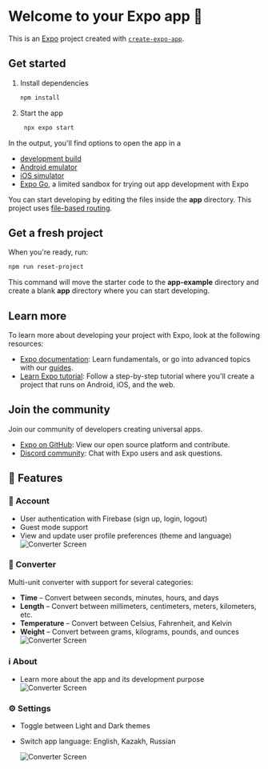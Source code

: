 # Welcome to your Expo app 👋

This is an [Expo](https://expo.dev) project created with [`create-expo-app`](https://www.npmjs.com/package/create-expo-app).

## Get started

1. Install dependencies

   ```bash
   npm install
   ```

2. Start the app

   ```bash
    npx expo start
   ```

In the output, you'll find options to open the app in a

- [development build](https://docs.expo.dev/develop/development-builds/introduction/)
- [Android emulator](https://docs.expo.dev/workflow/android-studio-emulator/)
- [iOS simulator](https://docs.expo.dev/workflow/ios-simulator/)
- [Expo Go](https://expo.dev/go), a limited sandbox for trying out app development with Expo

You can start developing by editing the files inside the **app** directory. This project uses [file-based routing](https://docs.expo.dev/router/introduction).

## Get a fresh project

When you're ready, run:

```bash
npm run reset-project
```

This command will move the starter code to the **app-example** directory and create a blank **app** directory where you can start developing.

## Learn more

To learn more about developing your project with Expo, look at the following resources:

- [Expo documentation](https://docs.expo.dev/): Learn fundamentals, or go into advanced topics with our [guides](https://docs.expo.dev/guides).
- [Learn Expo tutorial](https://docs.expo.dev/tutorial/introduction/): Follow a step-by-step tutorial where you'll create a project that runs on Android, iOS, and the web.

## Join the community

Join our community of developers creating universal apps.

- [Expo on GitHub](https://github.com/expo/expo): View our open source platform and contribute.
- [Discord community](https://chat.expo.dev): Chat with Expo users and ask questions.

## 📱 Features

### 👤 Account
- User authentication with Firebase (sign up, login, logout)
- Guest mode support
- View and update user profile preferences (theme and language)
  ![Converter Screen](./screens/account.jpg)

### 🔄 Converter
Multi-unit converter with support for several categories:
- **Time** – Convert between seconds, minutes, hours, and days
- **Length** – Convert between millimeters, centimeters, meters, kilometers, etc.
- **Temperature** – Convert between Celsius, Fahrenheit, and Kelvin
- **Weight** – Convert between grams, kilograms, pounds, and ounces
  ![Converter Screen](./screens/converter.jpg)

### ℹ️ About
- Learn more about the app and its development purpose
  ![Converter Screen](./screens/about.jpg)

### ⚙️ Settings
- Toggle between Light and Dark themes
- Switch app language: English, Kazakh, Russian
 
    ![Converter Screen](./screens/settings.jpg)

